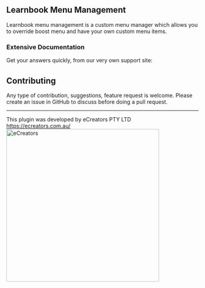 ## Learnbook Menu Management ##

Learnbook menu management is a custom menu manager which allows you to override boost menu and have your own custom menu items.

### Extensive Documentation ###
Get your answers quickly, from our very own support site:
######

## Contributing ##
Any type of contribution, suggestions, feature request is welcome.
Please create an issue in GitHub to discuss before doing a pull request.

-----------
This plugin was developed by eCreators PTY LTD <br>
https://ecreators.com.au/ <br>
<img alt="eCreators" src="https://ecreators.com.au/wp-content/uploads/2018/03/eCreators-logo.png" width="400">
